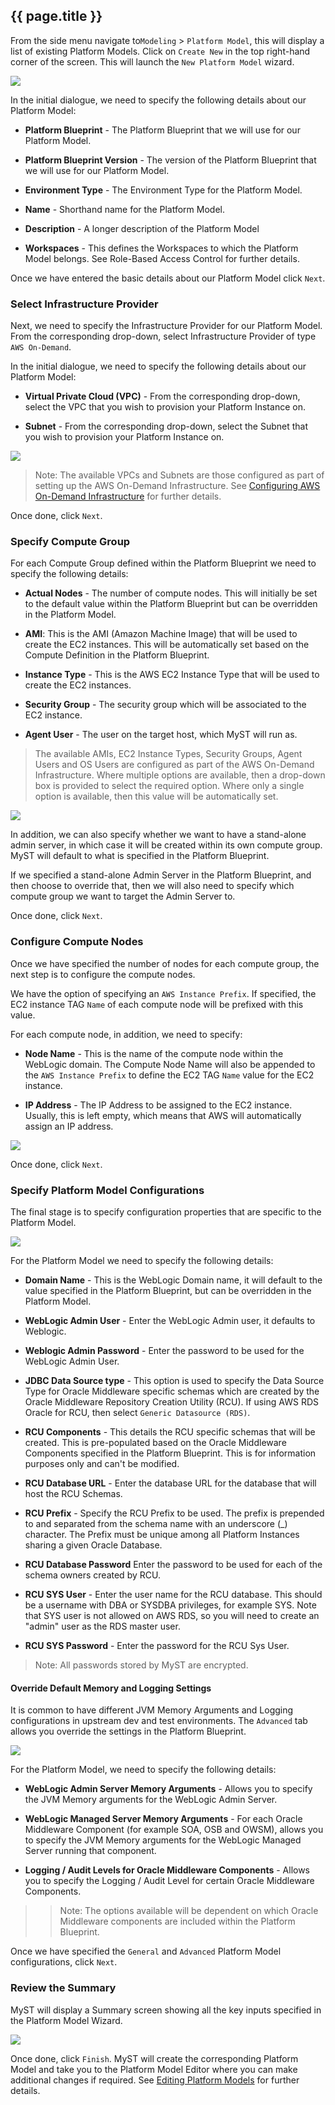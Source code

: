 ## {{ page.title }}

From the side menu navigate to`Modeling` > `Platform Model`, this will display a list of existing Platform Models. Click on `Create New` in the top right-hand corner of the screen. This will launch the `New Platform Model` wizard.

![](../img/ModelBasic.png)

In the initial dialogue, we need to specify the following details about our Platform Model:

* **Platform Blueprint** - The Platform Blueprint that we will use for our Platform Model.

* **Platform Blueprint Version** - The version of the Platform Blueprint that we will use for our Platform Model.

* **Environment Type** - The Environment Type for the Platform Model.

* **Name** - Shorthand name for the Platform Model.

* **Description** - A longer description of the Platform Model

* **Workspaces** - This defines the Workspaces to which the Platform Model belongs. See Role-Based Access Control for further details.

Once we have entered the basic details about our Platform Model click `Next`.

### Select Infrastructure Provider

Next, we need to specify the Infrastructure Provider for our Platform Model. From the corresponding drop-down, select Infrastructure Provider of type `AWS On-Demand`. 

In the initial dialogue, we need to specify the following details about our Platform Model:

* **Virtual Private Cloud (VPC)** - From the corresponding drop-down, select the VPC that you wish to provision your Platform Instance on.

* **Subnet** - From the corresponding drop-down, select the Subnet that you wish to provision your Platform Instance on.

![](img/AwsModelInfrastructure.png)

> Note: The available VPCs and Subnets are those configured as part of setting up the AWS On-Demand Infrastructure. See [Configuring AWS On-Demand Infrastructure]() for further details.

Once done, click `Next`.

### Specify Compute Group
For each Compute Group defined within the Platform Blueprint we need to specify the following details:

* **Actual Nodes** - The number of compute nodes. This will initially be set to the default value within the Platform Blueprint but can be overridden in the Platform Model.

* **AMI**: This is the AMI (Amazon Machine Image) that will be used to create the EC2 instances. This will be automatically set based on the Compute Definition in the Platform Blueprint.

* **Instance Type** - This is the AWS EC2 Instance Type that will be used to create the EC2 instances. 

* **Security Group** - The security group which will be associated to the EC2 instance.

* **Agent User** - The user on the target host, which MyST will run as.

> The available AMIs, EC2 Instance Types, Security Groups, Agent Users and OS Users are configured as part of the AWS On-Demand Infrastructure. Where multiple options are available, then a drop-down box is provided to select the required option. Where only a single option is available, then this value will be automatically set.

![](img/AwsModelComputeGroup.png)

In addition, we can also specify whether we want to have a stand-alone admin server, in which case it will be created within its own compute group. MyST will default to what is specified in the Platform Blueprint.

If we specified a stand-alone Admin Server in the Platform Blueprint, and then choose to override that, then we will also need to specify which compute group we want to target the Admin Server to.

Once done, click `Next`.

### Configure Compute Nodes
Once we have specified the number of nodes for each compute group, the next step is to configure the compute nodes.

We have the option of specifying an `AWS Instance Prefix`. If specified, the EC2 instance TAG `Name` of each compute node will be prefixed with this value.

For each compute node, in addition, we need to specify: 
* **Node Name** -  This is the name of the compute node within the WebLogic domain. The Compute Node Name will also be appended to the `AWS Instance Prefix` to define the EC2 TAG `Name` value for the EC2 instance.

* **IP Address** - The IP Address to be assigned to the EC2 instance. Usually, this is left empty, which means that AWS will automatically assign an IP address.

![](img/AwsModelInfrastructureMap.png)

Once done, click `Next`.

### Specify Platform Model Configurations

The final stage is to specify configuration properties that are specific to the Platform Model.

![](img/AwsModelConfigureGeneral.png)

For the Platform Model we need to specify the following details:

* **Domain Name** - This is the WebLogic Domain name, it will default to the value specified in the Platform Blueprint, but can be overridden in the Platform Model.

* **WebLogic Admin User** - Enter the WebLogic Admin user, it defaults to Weblogic.

* **Weblogic Admin Password** - Enter the password to be used for the WebLogic Admin User.

* **JDBC Data Source type** - This option is used to specify the Data Source Type for Oracle Middleware specific schemas which are created by the Oracle Middleware Repository Creation Utility (RCU). If using AWS RDS Oracle for RCU, then select `Generic Datasource (RDS)`.

* **RCU Components** - This details the RCU specific schemas that will be created. This is pre-populated based on the Oracle Middleware Components specified in the Platform Blueprint. This is for information purposes only and can't be modified.

* **RCU Database URL** - Enter the database URL for the database that will host the RCU Schemas.

* **RCU Prefix** - Specify the RCU Prefix to be used. The prefix is prepended to and separated from the schema name with an underscore (_) character. The Prefix must be unique among all Platform Instances sharing a given Oracle Database.

* **RCU Database Password** Enter the password to be used for each of the schema owners created by RCU.

* **RCU SYS User** - Enter the user name for the RCU database. This should be a username with DBA or SYSDBA privileges, for example SYS. Note that SYS user is not allowed on AWS RDS, so you will need to create an "admin" user as the RDS master user.

* **RCU SYS Password** - Enter the password for the RCU Sys User.

> Note: All passwords stored by MyST are encrypted.

#### Override Default Memory and Logging Settings

It is common to have different JVM Memory Arguments and Logging configurations in upstream dev and test environments. The `Advanced` tab allows you override the settings in the Platform Blueprint.

![](../img/ModelConfigureAdvanced.png)

For the Platform Model, we need to specify the following details:

* **WebLogic Admin Server Memory Arguments** - Allows you to specify the JVM Memory arguments for the WebLogic Admin Server.

* **WebLogic Managed Server Memory Arguments** - For each Oracle Middleware Component (for example SOA, OSB and OWSM), allows you to specify the JVM Memory arguments for the WebLogic Managed Server running that component.

* **Logging / Audit Levels for Oracle Middleware Components** - Allows you to specify the Logging / Audit Level for certain Oracle Middleware Components.

>> Note: The options available will be dependent on which Oracle Middleware components are included within the Platform Blueprint.

Once we have specified the `General` and `Advanced` Platform Model configurations, click `Next`.

### Review the Summary
MyST will display a Summary screen showing all the key inputs specified in the Platform Model Wizard.

![](img/AwsModelSummary.png)

Once done, click `Finish`. MyST will create the corresponding Platform Model and take you to the Platform Model Editor where you can make additional changes if required. See [Editing Platform Models](../3.4.editPlatformBlueprint/3.4.0.editPlatformBlueprint.md) for further details.

